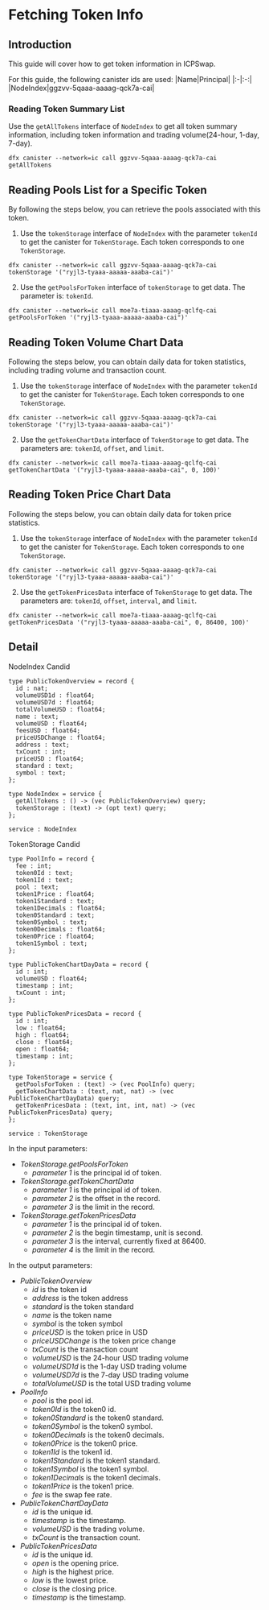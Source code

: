 # Fetching Token Info

## Introduction

This guide will cover how to get token information in ICPSwap.

For this guide, the following canister ids are used:
|Name|Principal|
|:-|:-:|
|NodeIndex|ggzvv-5qaaa-aaaag-qck7a-cai|

### Reading Token Summary List

Use the `getAllTokens` interface of `NodeIndex` to get all token summary information, including token information and trading volume(24-hour, 1-day, 7-day).
```
dfx canister --network=ic call ggzvv-5qaaa-aaaag-qck7a-cai getAllTokens
```

## Reading Pools List for a Specific Token

By following the steps below, you can retrieve the pools associated with this token.

1. Use the `tokenStorage` interface of `NodeIndex` with the parameter `tokenId` to get the canister for `TokenStorage`. Each token corresponds to one `TokenStorage`.
```
dfx canister --network=ic call ggzvv-5qaaa-aaaag-qck7a-cai tokenStorage '("ryjl3-tyaaa-aaaaa-aaaba-cai")'
```

2. Use the `getPoolsForToken` interface of `tokenStorage` to get data. The parameter is: `tokenId`.
```
dfx canister --network=ic call moe7a-tiaaa-aaaag-qclfq-cai getPoolsForToken '("ryjl3-tyaaa-aaaaa-aaaba-cai")'
```


## Reading Token Volume Chart Data

Following the steps below, you can obtain daily data for token statistics, including trading volume and transaction count.

1. Use the `tokenStorage` interface of `NodeIndex` with the parameter `tokenId` to get the canister for `TokenStorage`. Each token corresponds to one `TokenStorage`.
```
dfx canister --network=ic call ggzvv-5qaaa-aaaag-qck7a-cai tokenStorage '("ryjl3-tyaaa-aaaaa-aaaba-cai")'
```

2. Use the `getTokenChartData` interface of `TokenStorage` to get data. The parameters are: `tokenId`, `offset`, and `limit`.
```
dfx canister --network=ic call moe7a-tiaaa-aaaag-qclfq-cai getTokenChartData '("ryjl3-tyaaa-aaaaa-aaaba-cai", 0, 100)'
```

## Reading Token Price Chart Data

Following the steps below, you can obtain daily data for token price statistics.

1. Use the `tokenStorage` interface of `NodeIndex` with the parameter `tokenId` to get the canister for `TokenStorage`. Each token corresponds to one `TokenStorage`.
```
dfx canister --network=ic call ggzvv-5qaaa-aaaag-qck7a-cai tokenStorage '("ryjl3-tyaaa-aaaaa-aaaba-cai")'
```

2. Use the `getTokenPricesData` interface of `TokenStorage` to get data. The parameters are: `tokenId`, `offset`, `interval`, and `limit`.
```
dfx canister --network=ic call moe7a-tiaaa-aaaag-qclfq-cai getTokenPricesData '("ryjl3-tyaaa-aaaaa-aaaba-cai", 0, 86400, 100)'
```

## Detail

NodeIndex Candid

```
type PublicTokenOverview = record {
  id : nat;
  volumeUSD1d : float64;
  volumeUSD7d : float64;
  totalVolumeUSD : float64;
  name : text;
  volumeUSD : float64;
  feesUSD : float64;
  priceUSDChange : float64;
  address : text;
  txCount : int;
  priceUSD : float64;
  standard : text;
  symbol : text;
};

type NodeIndex = service {
  getAllTokens : () -> (vec PublicTokenOverview) query;
  tokenStorage : (text) -> (opt text) query;
};

service : NodeIndex
```

TokenStorage Candid

```
type PoolInfo = record {
  fee : int;
  token0Id : text;
  token1Id : text;
  pool : text;
  token1Price : float64;
  token1Standard : text;
  token1Decimals : float64;
  token0Standard : text;
  token0Symbol : text;
  token0Decimals : float64;
  token0Price : float64;
  token1Symbol : text;
};

type PublicTokenChartDayData = record {
  id : int;
  volumeUSD : float64;
  timestamp : int;
  txCount : int;
};

type PublicTokenPricesData = record {
  id : int;
  low : float64;
  high : float64;
  close : float64;
  open : float64;
  timestamp : int;
};

type TokenStorage = service {
  getPoolsForToken : (text) -> (vec PoolInfo) query;
  getTokenChartData : (text, nat, nat) -> (vec PublicTokenChartDayData) query;
  getTokenPricesData : (text, int, int, nat) -> (vec PublicTokenPricesData) query;
};

service : TokenStorage
```

In the input parameters:
+ *TokenStorage.getPoolsForToken*
  + *parameter 1* is the principal id of token.
+ *TokenStorage.getTokenChartData*
  + *parameter 1* is the principal id of token.
  + *parameter 2* is the offset in the record.
  + *parameter 3* is the limit in the record.
+ *TokenStorage.getTokenPricesData*
  + *parameter 1* is the principal id of token.
  + *parameter 2* is the begin timestamp, unit is second.
  + *parameter 3* is the interval, currently fixed at 86400.
  + *parameter 4* is the limit in the record.

In the output parameters:
+ *PublicTokenOverview*
  + *id* is the token id
  + *address* is the token address
  + *standard* is the token standard
  + *name* is the token name
  + *symbol* is the token symbol
  + *priceUSD* is the token price in USD
  + *priceUSDChange* is the token price change
  + *txCount* is the transaction count
  + *volumeUSD* is the 24-hour USD trading volume
  + *volumeUSD1d* is the 1-day USD trading volume
  + *volumeUSD7d* is the 7-day USD trading volume
  + *totalVolumeUSD* is the total USD trading volume
+ *PoolInfo*
  + *pool* is the pool id.
  + *token0Id* is the token0 id.
  + *token0Standard* is the token0 standard.
  + *token0Symbol* is the token0 symbol.
  + *token0Decimals* is the token0 decimals.
  + *token0Price* is the token0 price.
  + *token1Id* is the token1 id.
  + *token1Standard* is the token1 standard.
  + *token1Symbol* is the token1 symbol.
  + *token1Decimals* is the token1 decimals.
  + *token1Price* is the token1 price.
  + *fee* is the swap fee rate.
+ *PublicTokenChartDayData*
  + *id* is the unique id.
  + *timestamp* is the timestamp.
  + *volumeUSD* is the trading volume.
  + *txCount* is the transaction count.
+ *PublicTokenPricesData*
  + *id* is the unique id.
  + *open* is the opening price.
  + *high* is the highest price.
  + *low* is the lowest price.
  + *close* is the closing price.
  + *timestamp* is the timestamp.
